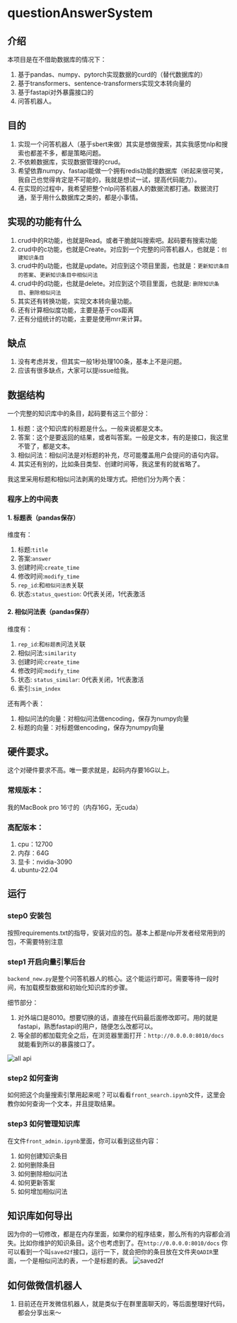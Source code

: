 # questionAnswerSystem

## 介绍

本项目是在不借助数据库的情况下：

1. 基于pandas、numpy、pytorch实现数据的curd的（替代数据库的）
2. 基于transformers、sentence-transformers实现文本转向量的
3. 基于fastapi对外暴露接口的
4. 问答机器人。

## 目的

1. 实现一个问答机器人（基于sbert来做）其实是想做搜索，其实我感觉nlp和搜索也都差不多，都是策略问题。
2. 不依赖数据库，实现数据管理的crud。
3. 希望依靠numpy、fastapi能做一个拥有redis功能的数据库（听起来很可笑，我自己也觉得肯定是不可能的，我就是想试一试，提高代码能力）。
4. 在实现的过程中，我希望把整个nlp问答机器人的数据流都打通。数据流打通，至于用什么数据库之类的，都是小事情。

## 实现的功能有什么

1. crud中的R功能，也就是Read。或者干脆就叫搜索吧。起码要有搜索功能
2. crud中的c功能，也就是Create。对应到一个完整的问答机器人，也就是：`创建知识条目`
3. crud中的u功能，也就是update。对应到这个项目里面，也就是：`更新知识条目的答案`、`更新知识条目中相似问法`
4. crud中的d功能，也就是delete。对应到这个项目里面，也就是: `删除知识条目`、`删除相似问法`
5. 其实还有转换功能，实现文本转向量功能。
6. 还有计算相似度功能，主要是基于cos距离
7. 还有分组统计的功能，主要是使用mrr来计算。

## 缺点

1. 没有考虑并发，但其实一般1秒处理100条，基本上不是问题。
2. 应该有很多缺点，大家可以提issue给我。

## 数据结构

一个完整的知识库中的条目，起码要有这三个部分：

1. 标题：这个知识库的标题是什么。一般来说都是文本。
2. 答案：这个是要返回的结果，或者叫答案。一般是文本，有的是接口，我这里不管了，都是文本。
3. 相似问法：相似问法是对标题的补充，尽可能覆盖用户会提问的语句内容。
4. 其实还有别的，比如条目类型、创建时间等，我这里有的就省略了。

我这里采用标题和相似问法剥离的处理方式。把他们分为两个表：

### 程序上的中间表

#### 1. 标题表（pandas保存）

维度有：

1. 标题:`title`
2. 答案:`answer`
3. 创建时间:`create_time`
4. 修改时间:`modify_time`
5. `rep_id`:和`相似问法表`关联
6. 状态:`status_question`: 0代表关闭，1代表激活

#### 2. 相似问法表（pandas保存）

维度有：

1. `rep_id`:和`标题表`问法关联
2. 相似问法:`similarity`
3. 创建时间:`create_time`
4. 修改时间:`modify_time`
5. 状态: `status_similar`: 0代表关闭，1代表激活
6. 索引:`sim_index`

还有两个表：

1. 相似问法的向量：对相似问法做encoding，保存为numpy向量
2. 标题的向量：对标题做encoding，保存为numpy向量

## 硬件要求。

这个对硬件要求不高。唯一要求就是，起码内存要16G以上。

### 常规版本：

我的MacBook pro 16寸的（内存16G，无cuda）

### 高配版本：

1. cpu：12700
2. 内存：64G
3. 显卡：nvidia-3090
4. ubuntu-22.04

## 运行

### step0 安装包

按照requirements.txt的指导，安装对应的包。基本上都是nlp开发者经常用到的包，不需要特别注意

### step1 开启向量引擎后台

`backend_new.py`是整个问答机器人的核心。这个能运行即可。需要等待一段时间，有加载模型数据和初始化知识库的步骤。

细节部分：

1. 对外端口是8010。想要切换的话，直接在代码最后面修改即可。用的就是fastapi，熟悉fastapi的用户，随便怎么改都可以。
2. 等全部的都加载完全之后，在浏览器里面打开：`http://0.0.0.0:8010/docs` 就能看到所以的暴露接口了。

![all api](images/searchengin_all_api.png)

###  step2 如何查询
如何把这个向量搜索引擎用起来呢？可以看看`front_search.ipynb`文件，这里会教你如何查询一个文本，并且提取结果。

### step3 如何管理知识库
在文件`front_admin.ipynb`里面，你可以看到这些内容：
1. 如何创建知识条目
2. 如何删除条目
3. 如何删除相似问法
4. 如何更新答案
5. 如何增加相似问法

## 知识库如何导出
因为你的一切修改，都是在内存里面，如果你的程序结束，那么所有的内容都会消失。比如你维护的知识条目。这个也考虑到了。在`http://0.0.0.0:8010/docs`
你可以看到一个叫`saved2f`接口，运行一下，就会把你的条目放在文件夹`QADIR`里面，一个是相似问法的表，一个是标题的表。
![saved2f](images/saved2f.png)


## 如何做微信机器人
1. 目前还在开发微信机器人，就是类似于在群里面聊天的，等后面整理好代码，都会分享出来～